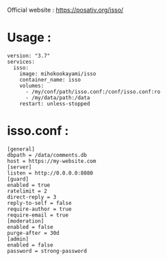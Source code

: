 Official website : https://posativ.org/isso/  
  
# Usage :
    version: "3.7"
    services:
      isso:
        image: mihokookayami/isso
        container_name: isso
        volumes:
          - /my/conf/path/isso.conf:/conf/isso.conf:ro
          - /my/data/path:/data
        restart: unless-stopped
  
# isso.conf :
    [general]
    dbpath = /data/comments.db
    host = https://my-website.com
    [server]
    listen = http://0.0.0.0:8080
    [guard]
    enabled = true
    ratelimit = 2
    direct-reply = 3
    reply-to-self = false
    require-author = true
    require-email = true
    [moderation]
    enabled = false
    purge-after = 30d
    [admin]
    enabled = false
    password = strong-password
